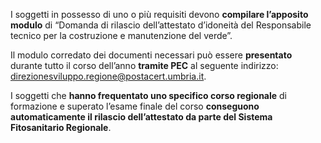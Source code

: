 I soggetti in possesso di uno o più requisiti devono **compilare l’apposito modulo** di “Domanda di rilascio dell’attestato d’idoneità del Responsabile tecnico per la costruzione e manutenzione del verde”.

Il modulo corredato dei documenti necessari può essere **presentato** durante tutto il corso dell’anno **tramite PEC** al seguente indirizzo: [direzionesviluppo.regione@postacert.umbria.it](direzionesviluppo.regione@postacert.umbria.it).

I soggetti che **hanno frequentato uno specifico corso regionale** di formazione e superato l’esame finale del corso **conseguono automaticamente il rilascio dell’attestato da parte del Sistema Fitosanitario Regionale**.
